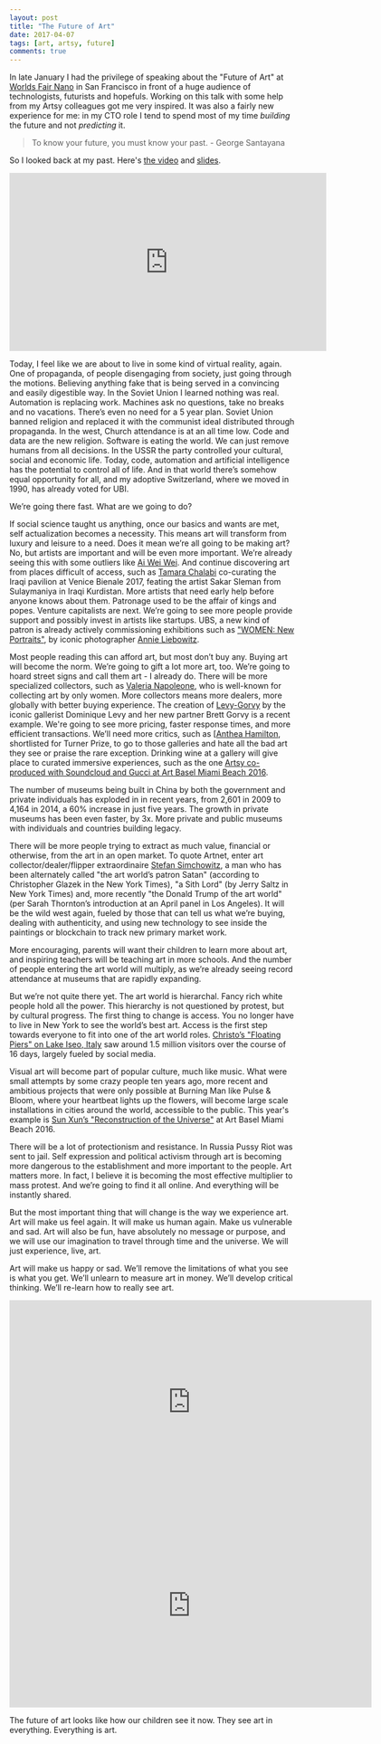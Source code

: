 ```yaml
---
layout: post
title: "The Future of Art"
date: 2017-04-07
tags: [art, artsy, future]
comments: true
---
```

In late January I had the privilege of speaking about the "Future of Art" at [Worlds Fair Nano](http://www.worldsfairusa.com/nano/sf) in San Francisco in front of a huge audience of technologists, futurists and hopefuls. Working on this talk with some help from my Artsy colleagues got me very inspired. It was also a fairly new experience for me: in my CTO role I tend to spend most of my time _building_ the future and not _predicting_ it.

> To know your future, you must know your past. - George Santayana

So I looked back at my past. Here's [the video](https://www.youtube.com/watch?v=CEkJLhA1R0w) and [slides](https://www.slideshare.net/dblockdotorg/the-future-of-art-worlds-fair-nano).

<iframe width="560" height="315" src="https://www.youtube.com/embed/CEkJLhA1R0w?ecver=1" frameborder="0" allowfullscreen></iframe><br>

Today, I feel like we are about to live in some kind of virtual reality, again. One of propaganda, of people disengaging from society, just going through the motions. Believing anything fake that is being served in a convincing and easily digestible way. In the Soviet Union I learned nothing was real. Automation is replacing work. Machines ask no questions, take no breaks and no vacations. There’s even no need for a 5 year plan. Soviet Union banned religion and replaced it with the communist ideal distributed through propaganda. In the west, Church attendance is at an all time low. Code and data are the new religion. Software is eating the world. We can just remove humans from all decisions. In the USSR the party controlled your cultural, social and economic life. Today, code, automation and artificial intelligence has the potential to control all of life. And in that world there’s somehow equal opportunity for all, and my adoptive Switzerland, where we moved in 1990, has already voted for UBI.

We’re going there fast. What are we going to do?

If social science taught us anything, once our basics and wants are met, self actualization becomes a necessity. This means art will transform from luxury and leisure to a need. Does it mean we’re all going to be making art? No, but artists are important and will be even more important. We’re already seeing this with some outliers like [Ai Wei Wei](https://www.artsy.net/artist/ai-weiwei). And continue discovering art from places difficult of access, such as [Tamara Chalabi](https://www.artforum.com/news/id=60870) co-curating the Iraqi pavilion at Venice Bienale 2017, feating the artist Sakar Sleman from Sulaymaniya in Iraqi Kurdistan. More artists that need early help before anyone knows about them. Patronage used to be the affair of kings and popes. Venture capitalists are next. We’re going to see more people provide support and possibly invest in artists like startups. UBS, a new kind of patron is already actively commissioning exhibitions such as ["WOMEN: New Portraits"](https://www.ubs.com/global/en/media/display-page-ndp/en-20160113-annie-leibovitz.html), by iconic photographer [Annie Liebowitz](https://www.artsy.net/artist/annie-leibovitz).

Most people reading this can afford art, but most don’t buy any. Buying art will become the norm. We’re going to gift a lot more art, too. We’re going to hoard street signs and call them art - I already do. There will be more specialized collectors, such as [Valeria Napoleone](https://www.theguardian.com/artanddesign/2010/oct/17/valeria-napoleone-female-art-collector), who is well-known for collecting art by only women. More collectors means more dealers, more globally with better buying experience. The creation of [Levy-Gorvy](https://www.artsy.net/partner/lgdr) by the iconic gallerist Dominique Levy and her new partner Brett Gorvy is a recent example. We're going to see more pricing, faster response times, and more efficient transactions. We’ll need more critics, such as [[Anthea Hamilton](https://www.artsy.net/sculpturecenter/article/ben-whine-congratulations-to-anthea-hamilton), shortlisted for Turner Prize, to go to those galleries and hate all the bad art they see or praise the rare exception. Drinking wine at a gallery will give place to curated immersive experiences, such as the one [Artsy co-produced with Soundcloud and Gucci at Art Basel Miami Beach 2016](http://observer.com/2016/12/artsy-gucci-and-soundcloud-team-up-for-a-trippy-night-at-the-faena-dome).

The number of museums being built in China by both the government and private individuals has exploded in in recent years, from 2,601 in 2009 to 4,164 in 2014, a 60% increase in just five years. The growth in private museums has been even faster, by 3x. More private and public museums with individuals and countries building legacy.

There will be more people trying to extract as much value, financial or otherwise, from the art in an open market. To quote Artnet, enter art collector/dealer/flipper extraordinaire [Stefan Simchowitz](https://www.simcosclub.com), a man who has been alternately called "the art world’s patron Satan" (according to Christopher Glazek in the New York Times), "a Sith Lord" (by Jerry Saltz in New York Times) and, more recently "the Donald Trump of the art world" (per Sarah Thornton’s introduction at an April panel in Los Angeles). It will be the wild west again, fueled by those that can tell us what we’re buying, dealing with authenticity, and using new technology to see inside the paintings or blockchain to track new primary market work.

More encouraging, parents will want their children to learn more about art, and inspiring teachers will be teaching art in more schools. And the number of people entering the art world will multiply, as we’re already seeing record attendance at museums that are rapidly expanding.

But we’re not quite there yet. The art world is hierarchal. Fancy rich white people hold all the power. This hierarchy is not questioned by protest, but by cultural progress. The first thing to change is access. You no longer have to live in New York to see the world’s best art. Access is the first step towards everyone to fit into one of the art world roles. [Christo’s "Floating Piers" on Lake Iseo, Italy](https://www.artsy.net/2016-year-in-art) saw around 1.5 million visitors over the course of 16 days, largely fueled by social media.

Visual art will become part of popular culture, much like music. What were small attempts by some crazy people ten years ago, more recent and ambitious projects that were only possible at Burning Man like Pulse & Bloom, where your heartbeat lights up the flowers, will become large scale installations in cities around the world, accessible to the public. This year's example is [Sun Xun’s "Reconstruction of the Universe"](http://www.telegraph.co.uk/luxury/art/sun-xuns-reconstruction-universe-audemars-piguet-art-commission) at Art Basel Miami Beach 2016.

There will be a lot of protectionism and resistance. In Russia Pussy Riot was sent to jail. Self expression and political activism through art is becoming more dangerous to the establishment and more important to the people. Art matters more. In fact, I believe it is becoming the most effective multiplier to mass protest. And we’re going to find it all online. And everything will be instantly shared.

But the most important thing that will change is the way we experience art. Art will make us feel again. It will make us human again. Make us vulnerable and sad. Art will also be fun, have absolutely no message or purpose, and we will use our imagination to travel through time and the universe. We will just experience, live, art.

Art will make us happy or sad. We’ll remove the limitations of what you see is what you get. We’ll unlearn to measure art in money. We’ll develop critical thinking. We’ll re-learn how to really see art.

<iframe width="640" height="360" src="https://www.youtube.com/embed/-Nt1pYQYcVA" frameborder="0" allowfullscreen></iframe><br>
<iframe width="640" height="360" src="https://www.youtube.com/embed/MQ3f_Vo5n_0" frameborder="0" allowfullscreen></iframe><br>

The future of art looks like how our children see it now. They see art in everything. Everything is art.
